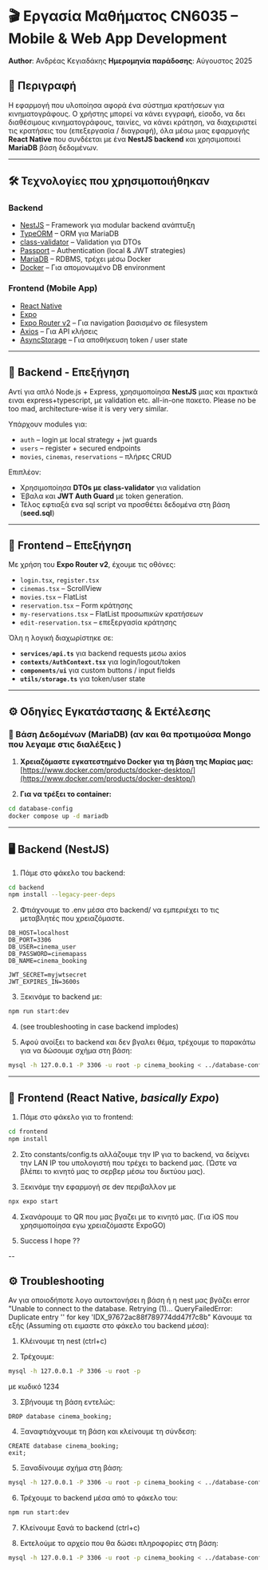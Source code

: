 # 🎬 Εργασία Μαθήματος CN6035 – Mobile & Web App Development

**Author**: Ανδρέας Κεγιαδάκης
**Ημερομηνία παράδοσης**: Αύγουστος 2025

## 📌 Περιγραφή

Η εφαρμογή που υλοποίησα αφορά ένα σύστημα κρατήσεων για κινηματογράφους. Ο χρήστης μπορεί να κάνει εγγραφή, είσοδο, να δει διαθέσιμους κινηματογράφους, ταινίες, να κάνει κράτηση, να διαχειριστεί τις κρατήσεις του (επεξεργασία / διαγραφή), όλα μέσω μιας εφαρμογής **React Native** που συνδέεται με ένα **NestJS backend** και χρησιμοποιεί **MariaDB** βάση δεδομένων.

---

## 🛠️ Τεχνολογίες που χρησιμοποιήθηκαν

### Backend
- [NestJS](https://nestjs.com/) – Framework για modular backend ανάπτυξη
- [TypeORM](https://typeorm.io/) – ORM για MariaDB
- [class-validator](https://github.com/typestack/class-validator) – Validation για DTOs
- [Passport](https://docs.nestjs.com/security/authentication) – Authentication (local & JWT strategies)
- [MariaDB](https://mariadb.org/) – RDBMS, τρέχει μέσω Docker
- [Docker](https://www.docker.com/) – Για απομονωμένο DB environment

### Frontend (Mobile App)
- [React Native](https://reactnative.dev/)
- [Expo](https://expo.dev/)
- [Expo Router v2](https://expo.github.io/router/docs) – Για navigation βασισμένο σε filesystem
- [Axios](https://axios-http.com/) – Για API κλήσεις
- [AsyncStorage](https://react-native-async-storage.github.io/async-storage/) – Για αποθήκευση token / user state

---

## 🧱 Backend - Επεξήγηση

Αντί για απλό Node.js + Express, χρησιμοποίησα **NestJS** μιας και πρακτικά ειναι 
express+typescript, με validation etc. all-in-one πακετο. 
Please no be too mad, architecture-wise it is very very similar.

Υπάρχουν modules για:

- `auth` – login με local strategy + jwt guards
- `users` – register + secured endpoints
- `movies`, `cinemas`, `reservations` – πλήρες CRUD

Επιπλέον:

- Χρησιμοποίησα **DTOs με class-validator** για validation
- Έβαλα και **JWT Auth Guard** με token generation.
- Τέλος εφτιαξά ενα sql script να προσθέτει δεδομένα στη βάση (**seed.sql**)

---

## 📱 Frontend – Επεξήγηση

Με χρήση του **Expo Router v2**, έχουμε τις οθόνες:

- `login.tsx`, `register.tsx`
- `cinemas.tsx` – ScrollView
- `movies.tsx` – FlatList
- `reservation.tsx` – Form κράτησης
- `my-reservations.tsx` – FlatList προσωπικών κρατήσεων
- `edit-reservation.tsx` – επεξεργασία κράτησης

Όλη η λογική διαχωρίστηκε σε:
- **`services/api.ts`** για backend requests μεσω axios 
- **`contexts/AuthContext.tsx`** για login/logout/token
- **`components/ui`** για custom buttons / input fields
- **`utils/storage.ts`** για token/user state

---

## ⚙️ Οδηγίες Εγκατάστασης & Εκτέλεσης

### 💾 Βάση Δεδομένων (MariaDB) (αν και θα προτιμούσα Mongo που λεγαμε στις διαλέξεις  )

1. **Χρειαζόμαστε εγκατεστημένο Docker για τη βάση της Μαρίας μας:**
   [https://www.docker.com/products/docker-desktop/](https://www.docker.com/products/docker-desktop/)

2. **Για να τρέξει το container:**

```bash
cd database-config
docker compose up -d mariadb
```

---

## 🖥 Backend (NestJS)
1.	Πάμε στο φάκελο του backend:

```bash
cd backend
npm install --legacy-peer-deps
```

2. Φτιάχνουμε το .env μέσα στο backend/ να εμπεριέχει το τις μεταβλητές που χρειαζόμαστε.
``` (Ένα default .env ειναι το παρακάτω)
DB_HOST=localhost
DB_PORT=3306
DB_USER=cinema_user
DB_PASSWORD=cinemapass
DB_NAME=cinema_booking

JWT_SECRET=myjwtsecret
JWT_EXPIRES_IN=3600s
```

3. Ξεκινάμε το backend με:
```bash
npm run start:dev
```

4. (see troubleshooting in case backend implodes)

5. Αφού ανοίξει το backend και δεν βγαλει θέμα, τρέχουμε το παρακάτω για να δώσουμε σχήμα στη βάση:
```bash
mysql -h 127.0.0.1 -P 3306 -u root -p cinema_booking < ../database-config/seed.sql
```

--- 
## 📱 Frontend (React Native, ***basically Expo***)
1. Πάμε στο φάκελο για το frontend:
```bash
cd frontend
npm install
```

2. Στο constants/config.ts αλλάζουμε την IP για το backend, να δείχνει την LAN IP του υπολογιστή που τρέχει το backend μας. (Ώστε να βλέπει το κινητό μας το σερβερ μέσω του δικτύου μας).

3. Ξεκινάμε την εφαρμογή σε dev περιβαλλον με
```bash
npx expo start
```

4. Σκανάρουμε το QR που μας βγαζει με το κινητό μας. (Για iOS που χρησιμοποίησα εγω χρειαζόμαστε ExpoGO)

5. Success I hope ??

-- 
## ⚙️ Troubleshooting

Αν για οποιοδήποτε λογο αυτοκτονήσει η βάση ή η nest μας βγάζει error "Unable to connect to the database. Retrying (1)...
QueryFailedError: Duplicate entry '' for key 'IDX_97672ac88f789774dd47f7c8b"
Kάνουμε τα εξής (Assuming οτι ειμαστε στο φάκελο του backend μέσα):
1. Κλέινουμε τη nest (ctrl+c)

2. Τρέχουμε:
```bash
mysql -h 127.0.0.1 -P 3306 -u root -p
```
με κωδικό 1234

3. Σβήνουμε τη βάση εντελώς:
```mySQL
DROP database cinema_booking;
```

4. Ξαναφτιάχνουμε τη βάση και κλείνουμε τη σύνδεση:
```
CREATE database cinema_booking;
exit;
```

5. Ξαναδίνουμε σχήμα στη βάση:
```bash
mysql -h 127.0.0.1 -P 3306 -u root -p cinema_booking < ../database-config/schema.sql
```

6. Τρέχουμε το backend μέσα από το φάκελο του:
```bash
npm run start:dev
```

7. Κλείνουμε ξανά το backend (ctrl+c)

8. Εκτελούμε το αρχείο που θα δώσει πληροφορίες στη βάση:
```bash
mysql -h 127.0.0.1 -P 3306 -u root -p cinema_booking < ../database-config/seed.sql
```


